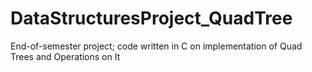 # DataStructuresProject_QuadTree
End-of-semester project; code written in C on implementation of Quad Trees and Operations on It 
